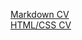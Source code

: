 [Markdown CV](https://AnnQK.github.io/rsschool-cv/cv)  
[HTML/CSS CV](https://annqk.github.io/rsschool-cv/)

